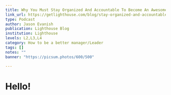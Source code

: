 ```yaml
---
title: Why You Must Stay Organized And Accountable To Become An Awesome Manager
link_url: https://getlighthouse.com/blog/stay-organized-and-accountable/
type: Podcast
author: Jason Evanish
publication: Lighthouse Blog
institution: Lighthouse
levels: L2,L3,L4
category: How to be a better manager/Leader
tags: []
notes: ""
banner: "https://picsum.photos/600/500"

---
```


# Hello!
